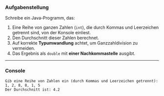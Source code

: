 ### Aufgabenstellung
Schreibe ein Java-Programm, das:

1. Eine Reihe von ganzen Zahlen (`int`), die durch Kommas und Leerzeichen getrennt sind, von der Konsole einliest.
2. Den Durchschnitt dieser Zahlen berechnet.
3. Auf korrekte **Typumwandlung** achtet, um Ganzzahldivision zu vermeiden.
4. Das Ergebnis als `double` mit **einer Nachkommastelle** ausgibt.

---

### Console

```plaintext
Gib eine Reihe von Zahlen ein (durch Kommas und Leerzeichen getrennt):
1, 2, 8, 8, 1, 5
Der Durchschnitt ist: 4.2
```
